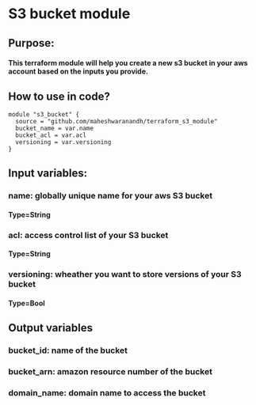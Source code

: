 # S3 bucket module
## Purpose:
#### This terraform module will help you create a new s3 bucket in your aws account based on the inputs you provide.
## How to use in code?
``` hcl
module "s3_bucket" {
  source = "github.com/maheshwaranandh/terraform_s3_module"
  bucket_name = var.name
  bucket_acl = var.acl
  versioning = var.versioning
}
```
## Input variables:
### name: globally unique name for your aws S3 bucket
#### Type=String
### acl: access control list of your S3 bucket
#### Type=String
### versioning: wheather you want to store versions of your S3 bucket
#### Type=Bool

## Output variables
### bucket_id: name of the bucket
### bucket_arn: amazon resource number of the bucket
### domain_name: domain name to access the bucket

